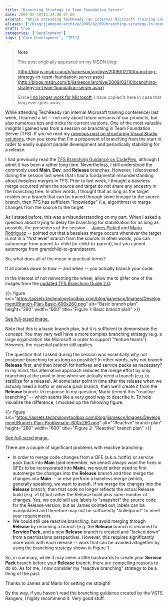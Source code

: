 ```yaml
---
title: "Branching Strategy in Team Foundation Server"
date: 2009-02-10T13:34:00-07:00
excerpt: "While attending TechReady (an internal Microsoft training conference) last week, I learned a lot -- not only about future versions of our products, but also numerous tips and tricks for current versions. One of the most valuable insights I gained was..."
aliases: ["/blog/jjameson/archive/2009/02/09/branching-strategy-in-team-foundation-server.aspx", "/blog/jjameson/archive/2009/02/10/branching-strategy-in-team-foundation-server.aspx"]
draft: true
categories: ["Development"]
tags: ["Core Development", "TFS"]
---
```


> **Note**
>
> This post originally appeared on my MSDN blog:
>
> [http://blogs.msdn.com/b/jjameson/archive/2009/02/10/branching-strategy-in-team-foundation-server.aspx](http://blogs.msdn.com/b/jjameson/archive/2009/02/10/branching-strategy-in-team-foundation-server.aspx)
>
> Since [I no longer work for Microsoft](/blog/jjameson/2011/09/02/last-day-with-microsoft), I have copied it here in case that blog ever goes away.

While attending TechReady (an internal Microsoft training conference) last week, I learned a lot -- not only about future versions of our products, but also numerous tips and tricks for current versions. One of the most valuable insights I gained was from a session on branching in Team Foundation Server (TFS). If you've read my [previous post on structuring Visual Studio solutions](/blog/jjameson/2007/04/18/structure-visual-studio-solutions), then you know that I'm a proponent of branching from the start in order to easily support parallel development and periodically stabilizing for a release.

I had previously read the [TFS Branching Guidance on CodePlex](http://www.codeplex.com/BranchingGuidance), although I admit it has been a rather long time. Nevertheless, I still understood the commonly used **Main**, **Dev**, and **Release** branches. However, I discovered during the session last week that I had a fundamental misunderstanding about *baseless merges* in TFS. Prior to last week, I thought a baseless merge occurred when the source and target do not share any ancestry in the branching tree. In other words, I thought that as long as the target resides on a branch that can be traced through some lineage to the source branch, then TFS has sufficient "knowledge" (i.e. algorithms) to merge changes from the source to the target.

As I stated before, this was a misunderstanding on my part. When I asked a question about trying to delay the branching for stabilization for as long as possible, the presenters of the session -- [James Pickell](http://blogs.msdn.com/jampick) and [Mario Rodriguez](http://blogs.msdn.com/mrod) -- pointed out that a baseless merge occurs whenever the target is not in a "first level" branch from the source. In other words, you can automerge from parent-to-child (or child-to-parent), but you cannot automerge from grandchild-to-grandparent.

So, what does all of the mean in practical terms?

It all comes down to how -- and when -- you actually branch your code.

In the interest of not reinventing the wheel, allow me to pilfer one of the images from the [updated TFS Branching Guide 2.0](http://www.codeplex.com/TFSBranchingGuideII):

{{< figure src="https://assets.technologytoolbox.com/blog/jjameson/Images/Development/Branch-Plan-Basic-600x260.png" alt="Basic branch plan" height="260" width="600" title="Figure 1: Basic branch plan" >}}

[See full-sized image.](https://assets.technologytoolbox.com/blog/jjameson/Images/Development/Branch-Plan-Basic-820x356.png)

Note that this is a basic branch plan, but it is sufficient to demonstrate the concept. You may very well have a more complex branching strategy (e.g. a large organization like Microsoft in order to support "feature teams"). However, the essential pattern still applies.

The question that I asked during the session was essentially why not postpone branching for as long as possible? In other words, why not branch **Release** first, and then branch for hotfixes and service packs as necessary? In my mind, this alternative approach reduces the merge effort by only branching at the point in time when we actually need a branch (e.g. to stabilize for a release). At some later point in time after the release when we actually need a hotfix or service pack branch, then we'll create it from the **Release** branch. In response to my question, Mario termed this "reactive branching" -- which seems like a very good way to describe it. To help visualize the difference, I mocked up the following figure.

{{< figure src="https://assets.technologytoolbox.com/blog/jjameson/Images/Development/Branch-Plan-Problematic-600x260.png" alt="\"Reactive\" branch plan" height="260" width="600" title="Figure 2: \"Reactive\" branch plan" >}}

[See full-sized image.](https://assets.technologytoolbox.com/blog/jjameson/Images/Development/Branch-Plan-Problematic-820x356.png)

There are a couple of significant problems with reactive branching:

- In order to merge code changes from a QFE (a.k.a. hotfix) or service pack back into **Main** (and remember, we almost always want the fixes in QFEs to be incorporated into **Main**), we would either need to first automerge the changes into the **Release** branch and then merge the changes into **Main** -- or else perform a baseless merge (which, generally speaking, we want to avoid). If we merge the changes into the **Release** branch, then that code no longer reflects the actual Release build (e.g. v1.0) but rather the Release build plus some number of changes. Yes, we could still use labels to "snapshot" the source code for the Release version, but as James pointed out, labels can be manipulated and therefore may not be sufficiently "bulletproof" to meet your requirements.
- We could still use reactive branching, but avoid merging through **Release** by renaming a branch (e.g. the **Release** branch is renamed to **Service Pack**, and a new **Release** branch is created and "locked down" from a permissions perspective). However, this requires significantly more work with each release -- work that can be avoided altogether by using the branching strategy shown in Figure 1.

So, in summary, while it may seem a little backwards to create your **Service Pack** branch before your **Release** branch, there are compelling reasons to do so. As for me, I now consider my "reactive branching" strategy to be a thing of the past.

Thanks to James and Mario for setting me straight!

By the way, if you haven't read the branching guidance created by the VSTS Rangers, I highly recommend it. Very good stuff.

